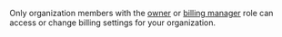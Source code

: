 Only organization members with the [owner](/articles/permission-levels-for-an-organization) or [billing manager](/articles/adding-a-billing-manager-to-your-organization) role can access or change billing settings for your organization.
